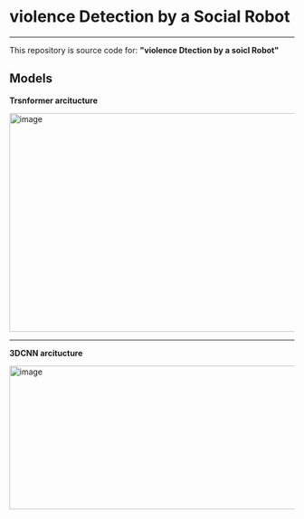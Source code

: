 # violence Detection by a Social Robot
---

This repository is source code for:
**"violence Dtection by a soicl Robot"**

## Models

**Trsnformer arcitucture**

<img width="709" height="387" alt="image" src="https://github.com/user-attachments/assets/9147aacc-8682-49ed-ba2c-78b03de01dc8" />

---
**3DCNN arcitucture**

<img width="547" height="254" alt="image" src="https://github.com/user-attachments/assets/fa139d3e-fed0-4326-9cee-7b4ff9b52b58" />

